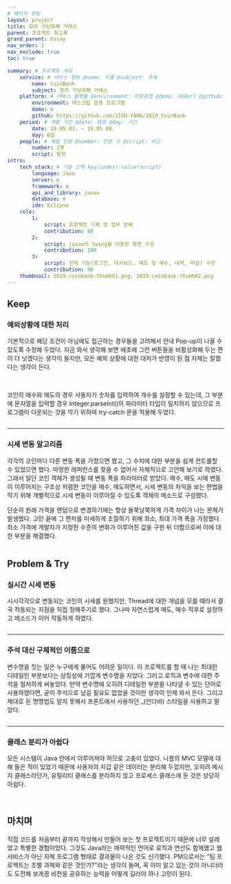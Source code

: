 ```yaml
---
# 페이지 셋팅
layout: project
title: 모의 가상화폐 거래소
parent: 프로젝트 회고록
grand_parent: Essay
nav_order: 1
nav_exclude: true
toc: true

summary: # 프로젝트 개요
    service: # 서비스 정보 @name: 이름 @subject: 주제
        name: CoinBank
        subject: 모의 가상화폐 거래소
    platform: # 서비스 플랫폼 @environment: 지원환경 @demo: 데모url @github: 깃헙url, @value: default -> n
        environment: 데스크탑 응용 프로그램  
        demo: n
        github: https://github.com/JISU-YANG/2019_CoinBank
    period: # 개발 기간 @date: 범위 @day: 기간
        date: 19.05.03. ~ 19.05.08.
        day: 6일
    people: # 개발 인원 @number: 인원 수 @script: 비고
        number: 2명
        script: 팀장
intro:
    tech_stack: # 기술 스택 key(index):value(script)
        language: Java
        server: n
        framework: n
        api_and_library: javax
        database: n
        ide: Eclipse
    role:
        1:
            script: 프로젝트 기획 및 업무 분배
            contribution: 80
        2:
            script: javax의 Swing을 이용한 화면 구성
            contribution: 100
        3:
            script: 전체 기능(로그인, 대시보드, 매도 및 매수, 내역, 마감) 구현
            contribution: 90
    thumbnail: 2019-coinbank-thumb01.png, 2019-coinbank-thumb02.png
---
```



## Keep
### 예외상황에 대한 처리
기본적으로 해당 조건이 아님에도 접근하는 경우들을 고려해서 안내 Pop-up이 나올 수 있도록 수정해 두었다. 지금 와서 생각해 보면 애초에 그런 버튼들을 비활성화해 두는 편이 더 낫겠다는 생각이 들지만, 모든 예외 상황에 대한 대처가 반영이 된 점 자체는 잘했다는 생각이 든다.

<img class="cdn-img" id="2019-coinbank-code01.png"/>

<img class="cdn-img" id="2019-coinbank-code02.png"/>

코인의 매수와 매도의 경우 사용자가 숫자를 입력하여 개수를 설정할 수 있는데, 그 부분에 문자열을 입력할 경우 Integer.parseInt()의 파라미터 타입이 일치하지 않으므로 프로그램이 다운되는 것을 막기 위하여 try-catch 문을 적용해 두었다.

<img class="cdn-img" id="2019-coinbank-code03.png"/>

---

### 시세 변동 알고리즘
각각의 코인마다 다른 변동 폭을 가졌으면 했고, 그 수치에 대한 부분을 쉽게 컨트롤할 수 있었으면 했다. 마땅한 레퍼런스를 찾을 수 없어서 자체적으로 고안해 보기로 하였다. 그래서 일단 코인 객체가 생성될 때 변동 폭을 파라미터로 받았다. 매수, 매도 시에 변동이 이루어지는 구조상 저렴한 코인을 매수, 매도하면서, 시세 변동의 차익을 보는 편법을 막기 위해 개별적으로 시세 변동이 이루어질 수 있도록 객체의 메소드로 구성했다.
<img class="cdn-img" id="2019-coinbank-code04.png"/>

단순히 원래 가격을 랜덤으로 변경하기에는 항상 들쭉날쭉하게 가격 차이가 나는 문제가 발생했다. 고민 끝에 그 편차를 미세하게 조절하기 위해 최소, 최대 가격 폭을 가정했다. 최소 가격에 개발자가 지정한 수준의 변화가 이루어진 값을 구한 뒤 더함으로써 이에 대한 부분을 해결했다.

<img class="cdn-img" id="2019-coinbank-code05.png"/>


## Problem & Try


### 실시간 시세 변동
시시각각으로 변동되는 코인의 시세를 원했지만, Thread에 대한 개념을 모를 때라서 결국 작동되는 지점을 직접 정해주기로 했다. 그나마 자연스럽게 매도, 매수 직후로 설정하고 메소드가 이어 작동하게 하였다.

<img class="cdn-img" id="2019-coinbank-code06.png"/>


---

### 주석 대신 구체적인 이름으로
변수명을 짓는 일은 누구에게 물어도 어려운 일이다. 이 프로젝트를 할 때 나는 최대한 디테일인 부분보다는 상징성에 가깝게 변수명을 지었다. 그러고 로직과 변수에 대한 주석을 철저하게 써놓았다. 만약 변수명에 오히려 디테일한 부분을 나타낼 수 있는 단어로 사용하였다면, 굳이 주석으로 남길 필요도 없었을 것이란 생각이 인제 와서 든다. 그리고 제대로 된 명명법도 알지 못해서 프론트에서 사용하던 \_(언더바) 스타일을 사용하고 말았다.

<img class="cdn-img" id="2019-coinbank-code07.png"/>

---

### 클래스 분리가 아쉽다
모든 시스템이 Java 안에서 이루어져야 하므로 고충이 있었다. 나름의 MVC 모델에 대해 들은 적이 있었기 때문에 사용자의 지갑 같은 데이터는 분리해 두었지만, 오히려 메시지 클래스라던가, 유틸리티 클래스를 분리하지 않고 프로세스 클래스에 둔 것은 상당히 아쉽다.

<img class="cdn-img" id="2019-coinbank-code08.png"/>

<img class="cdn-img" id="2019-coinbank-code09.png"/>

<br>

## 마치며
직접 코드를 처음부터 끝까지 작성해서 만들어 보는 첫 프로젝트이기 때문에 너무 설레었고 특별한 경험이었다. 그것도 Java라는 매력적인 언어로 로직과 연산도 함께했고 웹 서비스가 아닌 자체 프로그램 형태로 결과물이 나온 것도 신기했다. PM으로서는 "팀 프로젝트는 조별 과제와 같은 것인가?"라는 생각이 들며, 꼭 이미 알고 있는 것이 아니더라도 도전해 보게끔 비전을 공유하는 능력을 어떻게 길러야 하나 고민이 된다.

